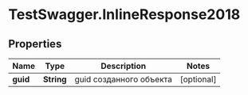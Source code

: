 # TestSwagger.InlineResponse2018

## Properties

Name | Type | Description | Notes
------------ | ------------- | ------------- | -------------
**guid** | **String** | guid созданного объекта | [optional] 


